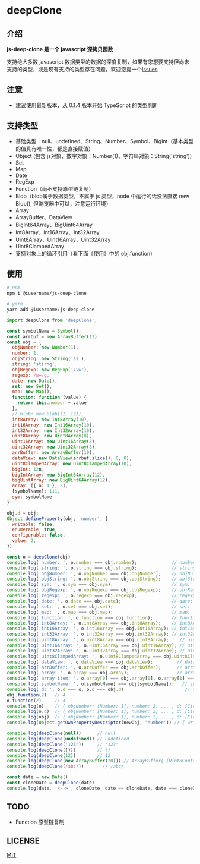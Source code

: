 # deepClone

## 介绍
<strong>js-deep-clone 是一个 javascript 深拷贝函数</strong>

支持绝大多数 javascript 数据类型的数据的深度复制，如果有您想要支持但尚未支持的类型，或是现有支持的类型存在问题，欢迎您提一个[Issues](https://github.com/YMaster/js-deep-clone/issues)

## 注意
- 建议使用最新版本，从 0.1.4 版本开始 TypeScript 的类型判断

## 支持类型
- 基础类型：null、undefined、String、Number、Symbol、BigInt（基本类型的值具有唯一性，都是直接赋值）
- Object (包含 js对象、数字对象：Number(1)、字符串对象：String('string'))
- Set
- Map
- Date
- RegExp
- Function（尚不支持原型链复制）
- Blob（blob属于数据类型，不属于 js 类型，node 中运行的话没法直接 new Blob(), 但浏览器中可以，注意运行环境）
- Array
- ArrayBuffer、DataView
- BigInt64Array、BigUint64Array
- Int8Array、Int16Array、Int32Array
- Uint8Array、Uint16Array、Uint32Array
- Uint8ClampedArray
- 支持对象上的循环引用（看下面《使用》中的 obj.function）


## 使用
```bash
# npm
npm i @iusername/js-deep-clone

# yarn
yarn add @iusername/js-deep-clone
```
```javascript
import deepClone from 'deepClone';

const symbolName = Symbol();
const arrbuf = new ArrayBuffer(12)
const obj = {
  objNumber: new Number(1),
  number: 1,
  objString: new String('ss'),
  string: 'stirng',
  objRegexp: new RegExp('\\w'),
  regexp: /w+/g,
  date: new Date(),
  set: new Set(),
  map: new Map(),
  function: function (value) {
    return this.number + value
  },
  // blob: new Blob([1, 12]),
  int8Array: new Int8Array(10),
  int16Array: new Int16Array(10),
  int32Array: new Int32Array(10),
  uint8Array: new Uint8Array(8),
  uint16Array: new Uint16Array(8),
  uint32Array: new Uint32Array(8),
  arrBuffer: new ArrayBuffer(10),
  dataView: new DataView(arrbuf.slice(), 0, 8),
  uint8ClampedArray: new Uint8ClampedArray(10),
  bigInt: 12n,
  bigIntArray: new BigInt64Array(12),
  bigUintArray: new BigUint64Array(12),
  array: [{ a: 1 }, 2],
  [symbolName]: 111,
  sym: symbolName
}

obj.d = obj;
Object.defineProperty(obj, 'number', {
  writable: false,
  enumerable: true,
  configurable: false,
  value: 2,
})

const o = deepClone(obj)
console.log('number: ', o.number === obj.number);             // number:  true
console.log('string: ', o.string === obj.string);             // string:  true
console.log('objNumber: ', o.objNumber === obj.objNumber);    // objNumber:  false
console.log('objString: ', o.objString === obj.objString);    // objString:  false
console.log('sym: ', o.sym === obj.sym);                      // sym:  true
console.log('objRegexp: ', o.objRegexp === obj.objRegexp);    // objRegexp:  false
console.log('regexp: ', o.regexp === obj.regexp);             // regexp:  false
console.log('date: ', o.date === obj.date);                   // date:  false
console.log('set: ', o.set === obj.set);                      // set:  false
console.log('map: ', o.map === obj.map);                      // map:  false
console.log('function: ', o.function === obj.function);       // function:  false
console.log('int8Array: ', o.int8Array === obj.int8Array);    // int8Array:  false
console.log('int16Array: ', o.int16Array === obj.int16Array); // int16Array:  false
console.log('int32Array: ', o.int32Array === obj.int32Array); // int32Array:  false
console.log('uint8Array: ', o.uint8Array === obj.uint8Array);    // uint8Array:  false
console.log('uint16Array: ', o.uint16Array === obj.uint16Array); // uint16Array:  false
console.log('uint32Array: ', o.uint32Array === obj.uint32Array); // uint32Array:  false
console.log('uint8ClampedArray: ', o.uint8ClampedArray === obj.uint8ClampedArray); // uint32Array:  false
console.log('dataView: ', o.dataView === obj.dataView);         // dataView:  false
console.log('arrBuffer: ', o.arrBuffer === obj.arrBuffer);      // arrBuffer:  false
console.log('array: ', o.array === obj.array);                  // array:  false
console.log('array item: ', o.array[0] === obj.array[0], o.array[1] === obj.array[1]);  // array items:  false true
console.log('symbolName: ', o[symbolName] === obj[symbolName]);   // symbolName:  false
console.log('d: ', o.d === o, o.d === obj.d)                       // d:  true false
obj.function(2)   // 4
o.function(2)     // 4
console.log(o)    // { objNumber: [Number: 1], number: 2, ... , d: [Circular], [Symbol()]: 111 }
console.log(o.d)  // { objNumber: [Number: 1], number: 2, ... , d: [Circular], [Symbol()]: 111 }
console.log(obj)  // { objNumber: [Number: 1], number: 2, ... , d: [Circular], [Symbol()]: 111 }
console.log(Object.getOwnPropertyDescriptor(newObj, 'number')) // { writable: false, enumerable: true, configurable: false, value: 2 }

console.log(deepClone(null))      // null
console.log(deepClone(undefined)) // undefined
console.log(deepClone('123'))     // '123'
console.log(deepClone({}))        // {}
console.log(deepClone(12))        // 12
console.log(deepClone(new ArrayBuffer(20))) // ArrayBuffer{ [Uint8Contents]: <00, 00, ...>, byteLength: 20 }
console.log(deepClone(/abc/))       // /abc/

const date = new Date()
const cloneDate = deepClone(date)
console.log(date, '<-->', cloneDate, date == cloneDate, date === cloneDate)    // 2020-05-09T05:42:54.818Z <--> 2020-05-09T05:42:54.818Z false false
```

## TODO
- Function 原型链复制

## LICENSE
[MIT](https://opensource.org/licenses/MIT)